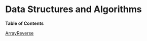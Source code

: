# Data Structures and Algorithms

**Table of Contents**

[ArrayReverse](/java/ArrayReverse/README.md)
